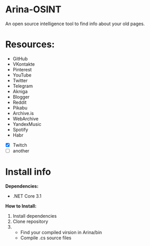 # Arina-OSINT
An open source intelligence tool to find info about your old pages.

# Resources:
- GitHub
- VKontakte
- Pinterest
- YouTube
- Twitter
- Telegram
- Akniga
- Blogger
- Reddit
- Pikabu
- Archive.is
- WebArchive
- YandexMusic
- Spotify
- Habr
- [x] Twitch
- [ ] another

# Install info
**Dependencies:**
- .NET Core 3.1

**How to Install:**
1. Install dependencies
2. Clone repository
3. - Find your compiled virsion in Arina/bin 
   - Compile .cs source files
